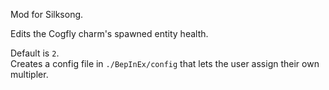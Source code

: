 Mod for Silksong.

Edits the Cogfly charm's spawned entity health.

Default is `2`.  
Creates a config file in `./BepInEx/config` that lets the user assign their own multipler.